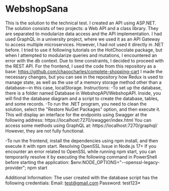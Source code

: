 # WebshopSana
This is the solution to the technical test. I created an API using ASP.NET. The solution consists of two projects: a Web API and a class library. They are separated to modularize data access and the API implementation.
I had used GraphQL in a university project, where we used it as an API Gateway to access multiple microservices. However, I had not used it directly in .NET before. I tried to use it following tutorials on the HotChocolate package, but when I attempted to modularize queries and mutations, I encountered an error with the db context. Due to time constraints, I decided to proceed with the REST API.
For the frontend, I used the code from this repository as a base:
 https://github.com/chaoocharles/complete-shopping-cart
I made the necessary changes, but you can see in the repository how Redux is used to manage state, as well as the use of a memory storage method other than a database—in this case, localStorage.
Instructions:
-To set up the database, there is a folder named Database in WebshopAPI/WebshopAPI. Inside, you will find the database diagram and a script to create the database, tables, and some records.
-To run the .NET program, you need to clean the solution, select the "Restore NuGet Packages" option, and then execute it. This will display an interface for the endpoints using Swagger at  the following address:
   https://localhost:7270/swagger/index.html
 You can access some methods using GraphQL at:
   https://localhost:7270/graphql/
 However, they are not fully functional.
 
-To run the frontend, install the dependencies using npm install, and then execute it with npm start.
Resolving OpenSSL Issue in Node.js 17+
If you encounter an error related to OpenSSL while running npm start, you can temporarily resolve it by executing the following command in PowerShell before starting the application:
$env:NODE_OPTIONS="--openssl-legacy-provider"; npm start


Additional Information:
The user created with the database script has the following credentials:
 Email: test@gmail.com
 Password: test123*
